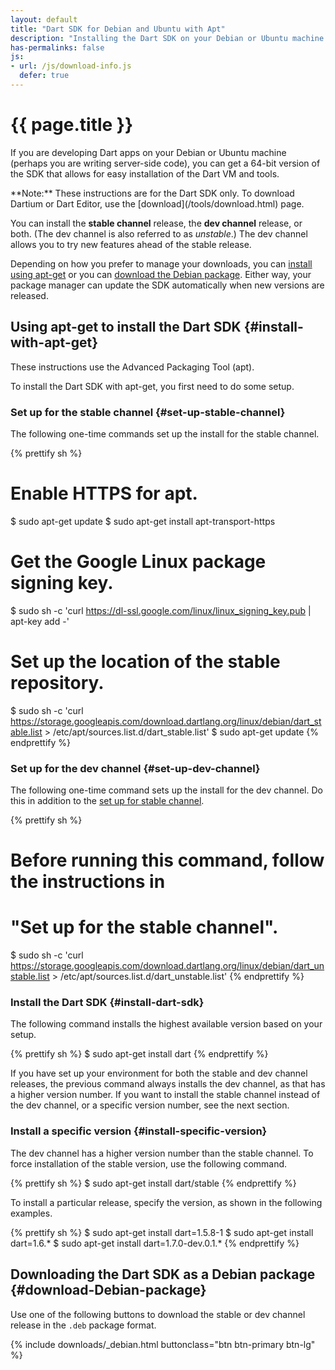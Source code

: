 ```yaml
---
layout: default
title: "Dart SDK for Debian and Ubuntu with Apt"
description: "Installing the Dart SDK on your Debian or Ubuntu machine is easy with Apt."
has-permalinks: false
js:
- url: /js/download-info.js
  defer: true
---
```


# {{ page.title }}

If you are developing Dart apps on your Debian or Ubuntu machine
(perhaps you are writing server-side code),
you can get a 64-bit version of the
SDK that allows for easy installation of the Dart VM and tools.

<aside class="alert alert-info" markdown="1">
**Note:** 
These instructions are for the Dart SDK only. To download Dartium
or Dart Editor, use the [download](/tools/download.html) page.
</aside>

You can install the **stable channel** release, the **dev channel** release,
or both.  (The dev channel is also referred to as _unstable_.)
The dev channel allows you to try new features ahead of the stable release.

Depending on how you prefer to manage your downloads, you can
[install using apt-get](#install-with-apt-get) or you can
[download the Debian package](#download-debian-package). Either way,
your package manager can update the SDK automatically when new
versions are released.

## Using apt-get to install the Dart SDK {#install-with-apt-get}

These instructions use the Advanced Packaging Tool (apt).

To install the Dart SDK with apt-get, you first need to do some setup.

### Set up for the stable channel {#set-up-stable-channel}

The following one-time commands set up the install for the stable channel.

{% prettify sh %}
# Enable HTTPS for apt.
$ sudo apt-get update
$ sudo apt-get install apt-transport-https
# Get the Google Linux package signing key.
$ sudo sh -c 'curl https://dl-ssl.google.com/linux/linux_signing_key.pub | apt-key add -'
# Set up the location of the stable repository.
$ sudo sh -c 'curl https://storage.googleapis.com/download.dartlang.org/linux/debian/dart_stable.list > /etc/apt/sources.list.d/dart_stable.list'
$ sudo apt-get update
{% endprettify %}

### Set up for the dev channel {#set-up-dev-channel}

The following one-time command sets up the install for the dev channel.
Do this in addition to the [set up for stable channel](#set-up-stable-channel).

{% prettify sh %}
# Before running this command, follow the instructions in
# "Set up for the stable channel".
$ sudo sh -c 'curl https://storage.googleapis.com/download.dartlang.org/linux/debian/dart_unstable.list > /etc/apt/sources.list.d/dart_unstable.list'
{% endprettify %}

### Install the Dart SDK {#install-dart-sdk}

The following command installs the highest available version 
based on your setup.

{% prettify sh %}
$ sudo apt-get install dart
{% endprettify %}

If you have set up your environment for both the stable and dev channel
releases, the previous command always installs the dev channel, as that
has a higher version number.
If you want to install the stable channel instead of the dev channel,
or a specific version number, see the next section.

### Install a specific version {#install-specific-version}

The dev channel has a higher version number than the stable channel.
To force installation of the stable version, use the following command.

{% prettify sh %}
$ sudo apt-get install dart/stable
{% endprettify %}

To install a particular release, specify the version,
as shown in the following examples.

{% prettify sh %}
$ sudo apt-get install dart=1.5.8-1
$ sudo apt-get install dart=1.6.*
$ sudo apt-get install dart=1.7.0-dev.0.1.*
{% endprettify %}

## Downloading the Dart SDK as a Debian package {#download-Debian-package}

Use one of the following buttons to download the stable or
dev channel release in the `.deb` package format.

{% include downloads/_debian.html buttonclass="btn btn-primary btn-lg" %}

